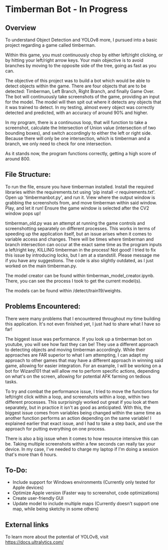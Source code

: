 Timberman Bot - In Progress
=
Overview
-
To understand Object Detection and YOLOv8 more, I pursued into a basic project regarding a game called timberman. 

Within this game, you must continuously chop by either left/right clicking, or by hitting your left/right arrow keys. Your main objective is to avoid branches by moving to the opposite side of the tree, going as fast as you can.

The objective of this project was to build a bot which would be able to detect objects within the game. There are four objects that are to be detected: Timberman, Left Branch, Right Branch, and finally Game Over. The bot will continuously take screenshots of the game, providing an input for the model. The model will then spit out where it detects any objects that it was trained to detect. In my testing, almost every object was correctly detected and predicted, with an accuracy of around 90% and higher. 

In my program, there is a continuous loop, that will function to take a screenshot, calculate the Intersection of Union value (intersection of two bounding boxes),  and switch accordingly to either the left or right side. Because there will only be one intersection, which is timberman and a branch, we only need to check for one intersection. 

As it stands now, the program functions correctly, getting a high score of around 800.

File Structure:
-
To run the file, ensure you have timberman installed. Install the required libraries within the requirements.txt using 'pip install -r requirements.txt'.
Open up 'timbermanbot.py', and run it. View where the output window is grabbing the screenshots from, and move timberman within said window.
Play, and let it run! Ensure the game window is selected after the CV2 window pops up!

timberman_old.py was an attempt at running the game controls and screenshotting separately on different processes. This works in terms of speeding up the application itself, but an issue arises when it comes to variable access and changes. There will be times where timberman and branch intersection can occur at the exact same time as the program inputs a left/right key, KILLING timberman in the process! Not good! I tried to fix this issue by introducing locks, but I am at a standstill. Please message me if you have any suggestions. The code is also slightly outdated, as I just worked on the main timberman.py.

The model creator can be found within timberman_model_creator.ipynb. There, you can see the process I took to get the current model(s).

The models can be found within /detect/train19/weights.


Problems Encountered:
-
There were many problems that I encountered throughout my time building this application. It's not even finished yet, I just had to share what I have so far!

The biggest issue was performance. If you look up a timberman bot on youtube, you will see how fast they can be! They use a different approach to detecting objects and moving timberman accordingly. While their approaches are FAR superior to what I am attempting, I can adapt my approach to other games that may have a different approach in winning said game, allowing for easier integration. For an example, I will be working on a bot for Wizard101 that will allow me to perform specific actions, depending on what's on the screen, allowing for potential AFK farming on tedious tasks.

To try and combat the performance issue, I tried to move the functions for left/right click within a loop, and screenshots within a loop, within two different processes. This surprisingly worked out great if you look at them separately, but in practice it isn't as good as anticipated. With this, the biggest issue comes from variables being changed within the same time as another function performs an action depending on the same variable! I explained earlier that exact issue, and I had to take a step back, and use the approach for putting everything on one process.

There is also a big issue when it comes to how resource intensive this can be. Taking multiple screenshots within a few seconds can really tax your device. In my case, I've needed to charge my laptop if I'm doing a session that's more than 6 hours. 

To-Do:
-
- Include support for Windows environments (Currently only tested for Apple devices)
- Optimize Apple version (Faster way to screenshot, code optimizations)
- Create user-friendly GUI
- Update model to include multiple maps (Currently doesn't support one map, while being sketchy in some others)

External links
-
To learn more about the potential of YOLOv8, visit https://docs.ultralytics.com/
